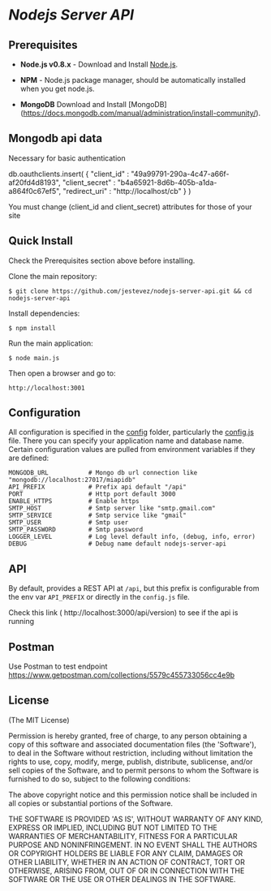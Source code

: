 # *Nodejs Server API*

## Prerequisites

* **Node.js v0.8.x** - Download and Install [Node.js](http://www.nodejs.org/download/).

* **NPM** - Node.js package manager, should be automatically installed when you get node.js.

* **MongoDB**  Download and Install [MongoDB] (https://docs.mongodb.com/manual/administration/install-community/).

## Mongodb api data
  
  Necessary for basic authentication

  db.oauthclients.insert( { "client_id" : "49a99791-290a-4c47-a66f-af20fd4d8193",  "client_secret" : "b4a65921-8d6b-405b-a1da-a864f0c67ef5", "redirect_uri" : "http://localhost/cb" } ) 

  You must change (client_id and client_secret) attributes for those of your site

## Quick Install
  Check the Prerequisites section above before installing.

  Clone the main repository:

    $ git clone https://github.com/jestevez/nodejs-server-api.git && cd nodejs-server-api

  Install dependencies:

    $ npm install

  Run the main application:

    $ node main.js

  Then open a browser and go to:

    http://localhost:3001

## Configuration

All configuration is specified in the [config](config/) folder, particularly the [config.js](config/config.js) file. There you can specify your application name and database name. Certain configuration values are pulled from environment variables if they are defined:

```
MONGODB_URL           # Mongo db url connection like "mongodb://localhost:27017/miapidb"
API_PREFIX            # Prefix api default "/api"
PORT                  # Http port default 3000
ENABLE_HTTPS          # Enable https
SMTP_HOST             # Smtp server like "smtp.gmail.com"
SMTP_SERVICE          # Smtp service like "gmail"
SMTP_USER             # Smtp user
SMTP_PASSWORD         # Smtp password
LOGGER_LEVEL          # Log level default info, (debug, info, error)
DEBUG                 # Debug name default nodejs-server-api 
```
## API

By default, provides a REST API at `/api`, but this prefix is configurable from the env var `API_PREFIX` or directly in the `config.js` file.

 Check this link ( http://localhost:3000/api/version) to see if the api is running

## Postman 

Use Postman to test endpoint https://www.getpostman.com/collections/5579c455733056cc4e9b

## License
(The MIT License)

Permission is hereby granted, free of charge, to any person obtaining
a copy of this software and associated documentation files (the
'Software'), to deal in the Software without restriction, including
without limitation the rights to use, copy, modify, merge, publish,
distribute, sublicense, and/or sell copies of the Software, and to
permit persons to whom the Software is furnished to do so, subject to
the following conditions:

The above copyright notice and this permission notice shall be
included in all copies or substantial portions of the Software.

THE SOFTWARE IS PROVIDED 'AS IS', WITHOUT WARRANTY OF ANY KIND,
EXPRESS OR IMPLIED, INCLUDING BUT NOT LIMITED TO THE WARRANTIES OF
MERCHANTABILITY, FITNESS FOR A PARTICULAR PURPOSE AND NONINFRINGEMENT.
IN NO EVENT SHALL THE AUTHORS OR COPYRIGHT HOLDERS BE LIABLE FOR ANY
CLAIM, DAMAGES OR OTHER LIABILITY, WHETHER IN AN ACTION OF CONTRACT,
TORT OR OTHERWISE, ARISING FROM, OUT OF OR IN CONNECTION WITH THE
SOFTWARE OR THE USE OR OTHER DEALINGS IN THE SOFTWARE.
